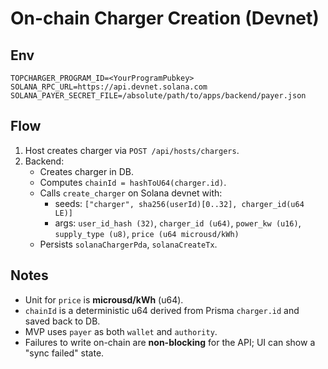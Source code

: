 # On-chain Charger Creation (Devnet)

## Env

`TOPCHARGER_PROGRAM_ID=<YourProgramPubkey>
SOLANA_RPC_URL=https://api.devnet.solana.com
SOLANA_PAYER_SECRET_FILE=/absolute/path/to/apps/backend/payer.json`

## Flow
1. Host creates charger via `POST /api/hosts/chargers`.
2. Backend:
   - Creates charger in DB.
   - Computes `chainId = hashToU64(charger.id)`.
   - Calls `create_charger` on Solana devnet with:
     - seeds: `["charger", sha256(userId)[0..32], charger_id(u64 LE)]`
     - args: `user_id_hash (32)`, `charger_id (u64)`, `power_kw (u16)`, `supply_type (u8)`, `price (u64 microusd/kWh)`
   - Persists `solanaChargerPda`, `solanaCreateTx`.

## Notes
- Unit for `price` is **microusd/kWh** (u64).
- `chainId` is a deterministic u64 derived from Prisma `charger.id` and saved back to DB.
- MVP uses `payer` as both `wallet` and `authority`.
- Failures to write on-chain are **non-blocking** for the API; UI can show a "sync failed" state.